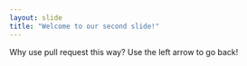 ```yaml
---
layout: slide
title: "Welcome to our second slide!"
---
```

Why use pull request this way?
Use the left arrow to go back!
